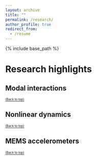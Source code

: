```yaml
---
layout: archive
title: ""
permalink: /research/
author_profile: true
redirect_from:
  - /resume
---
```


{% include base_path %}

Research highlights
======
## Modal interactions
<a href="#top"><sub><sup>(Back to top)</sup></sub></a>

## Nonlinear dynamics
<a href="#top"><sub><sup>(Back to top)</sup></sub></a>

## MEMS accelerometers
<a href="#top"><sub><sup>(Back to top)</sup></sub></a>

